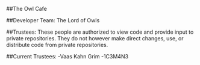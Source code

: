 ##The Owl Cafe

##Developer Team:
The Lord of Owls



##Trustees:
	These people are authorized to view code and provide input to private repositories. They do not however make direct changes, use, or distribute code from private repositories.



##Current Trustees:
	-Vaas Kahn Grim
	-1C3M4N3


